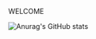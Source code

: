 WELCOME

![Anurag's GitHub stats](https://github-readme-stats.vercel.app/api?username=lucasakuhn&show_icons=true&theme=radical)



